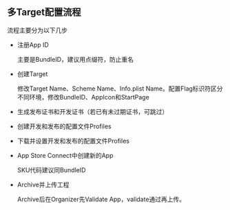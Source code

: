 ## 多Target配置流程

流程主要分为以下几步

* 注册App ID

  主要是BundleID，建议用点缀符，防止重名

* 创建Target

  修改Target Name、Scheme Name、Info.plist Name。配置Flag标识符区分不同环境，修改BundleID、AppIcon和StartPage 

* 生成发布证书和开发证书（若已有未过期证书，可跳过）

* 创建开发和发布的配置文件Profiles

* 下载并设置开发和发布的配置文件Profiles

* App Store Connect中创建新的App

  SKU代码建议同BundleID

* Archive并上传工程

  Archive后在Organizer先Validate App，validate通过再上传。